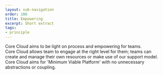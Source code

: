 ```yaml
---
layout: sub-navigation
order: 106
title: Empowering
excerpt: Short extract
tags:
- principle
---
```

Core Cloud aims to be light on process and empowering for teams.\
Core Cloud allows team to engage at the right level for them; teams can create and manage their own resources or make use of our support model.\
Core Cloud aims for 'Minimum Viable Platform' with no unnecessary abstractions or coupling.